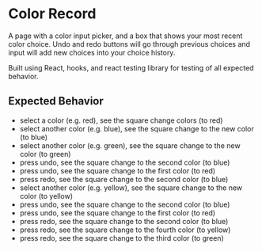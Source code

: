 # Color Record

A page with a color input picker, and a box that shows your most recent color choice. 
Undo and redo buttons will go through previous choices and input will add new choices into your choice history. 

Built using React, hooks, and react testing library for testing of all expected behavior. 

## Expected Behavior

* select a color (e.g. red), see the square change colors (to red)
* select another color (e.g. blue), see the square change to the new color (to blue)
* select another color (e.g. green), see the square change to the new color (to green)
* press undo, see the square change to the second color (to blue)
* press undo, see the square change to the first color (to red)
* press redo, see the square change to the second color (to blue)
* select another color (e.g. yellow), see the square change to the new color (to yellow)
* press undo, see the square change to the second color (to blue)
* press undo, see the square change to the first color (to red)
* press redo, see the square change to the second color (to blue)
* press redo, see the square change to the fourth color (to yellow)
* press redo, see the square change to the third color (to green)
